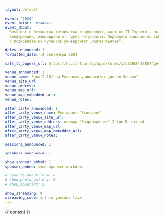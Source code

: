 ```yaml
---
layout: default

event: "2024"
event_color: "#284841"
event_about:
  RuseConf е безплатна техническа конференция, част от IT Турнето – пътуващи из България
  конференции, инициирани от група ентусиасти. Поредното издание на събитието се организира
  с подкрепата на Русенски университет „Ангел Кънчев“.

dates_announced: 1
formatted_date: 14 Септември 2024

call_to_papers_url: https://nc.it-tour.bg/apps/forms/s/stGEkWntS8GT4geydtAwG5Fb

venue_announced: 1
venue_name: Зала 2.101 на Русенски университет „Ангел Кънчев“
venue_site_url:
venue_address:
venue_map_url:
venue_map_embedded_url:
venue_notes:

after_party_announced: 1
after_party_venue_name: Ресторант "Българче"
after_party_venue_site_url:
after_party_venue_address: площад "Възрожденски" 2 (до Пантеона)
after_party_venue_map_url:
after_party_venue_map_embedded_url:
after_party_venue_notes:

sessions_announced: 1

speakers_announced: 1

show_sponsor_embed: 1
sponsor_embed: some sponsor markdown

# show_feedback_form: 0
# show_photo_gallery: 0
# show_coverart: 1

show_streaming: 0
streaming_code: url to youtube live
---
```


{{ content }}
